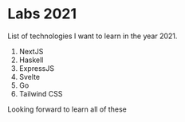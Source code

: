 # Labs 2021
List of technologies I want to learn in the year 2021. 

1. NextJS
2. Haskell
3. ExpressJS
4. Svelte
5. Go
6. Tailwind CSS


Looking forward to learn all of these 
